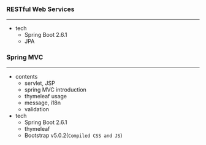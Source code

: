 ### RESTful Web Services
---
- tech
  - Spring Boot 2.6.1
  - JPA  
### Spring MVC
---
- contents
  - servlet, JSP
  - spring MVC introduction
  - thymeleaf usage
  - message, i18n
  - validation
- tech
  - Spring Boot 2.6.1
  - thymeleaf
  - Bootstrap v5.0.2(`Compiled CSS and JS`)
